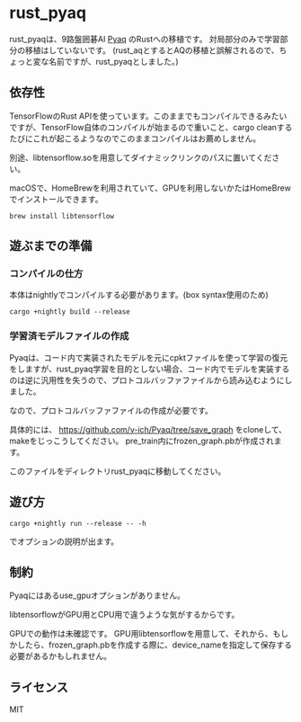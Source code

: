 # rust_pyaq
rust_pyaqは、9路盤囲碁AI [Pyaq](https://github.com/ymgaq/Pyaq) のRustへの移植です。
対局部分のみで学習部分の移植はしていないです。
(rust_aqとするとAQの移植と誤解されるので、ちょっと変な名前ですが、rust_pyaqとしました。)

## 依存性
TensorFlowのRust APIを使っています。このままでもコンパイルできるみたいですが、TensorFlow自体のコンパイルが始まるので重いこと、cargo cleanするたびにこれが起こるようなのでこのままコンパイルはお薦めしません。

別途、libtensorflow.soを用意してダイナミックリンクのパスに置いてください。

macOSで、HomeBrewを利用されていて、GPUを利用しないかたはHomeBrewでインストールできます。

```
brew install libtensorflow
```

## 遊ぶまでの準備

### コンパイルの仕方

本体はnightlyでコンパイルする必要があります。(box syntax使用のため)
```
cargo +nightly build --release
```

### 学習済モデルファイルの作成

Pyaqは、コード内で実装されたモデルを元にcpktファイルを使って学習の復元をしますが、rust_pyaq学習を目的としない場合、コード内でモデルを実装するのは逆に汎用性を失うので、プロトコルバッファファイルから読み込むようにしました。

なので、プロトコルバッファファイルの作成が必要です。

具体的には、 https://github.com/y-ich/Pyaq/tree/save_graph をcloneして、makeをじっこうしてください。
pre_train内にfrozen_graph.pbが作成されます。

このファイルをディレクトリrust_pyaqに移動してください。


## 遊び方
```
cargo +nightly run --release -- -h
```
でオプションの説明が出ます。


## 制約
Pyaqにはあるuse_gpuオプションがありません。

libtensorflowがGPU用とCPU用で違うような気がするからです。

GPUでの動作は未確認です。
GPU用libtensorflowを用意して、それから、もしかしたら、frozen_graph.pbを作成する際に、device_nameを指定して保存する必要があるかもしれません。

## ライセンス
MIT
